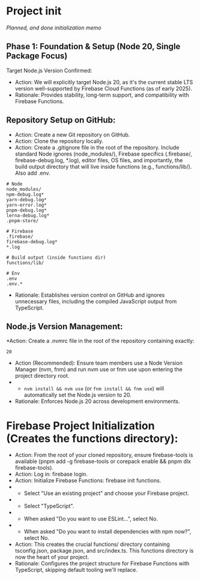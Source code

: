 # Project init

*Planned, and done initialization memo*

## Phase 1: Foundation & Setup (Node 20, Single Package Focus)

Target Node.js Version Confirmed:
* Action: We will explicitly target Node.js 20, as it's the current stable LTS version well-supported by Firebase Cloud Functions (as of early 2025).
* Rationale: Provides stability, long-term support, and compatibility with Firebase Functions.

## Repository Setup on GitHub:

* Action: Create a new Git repository on GitHub.
* Action: Clone the repository locally.
* Action: Create a .gitignore file in the root of the repository. Include standard Node ignores (node_modules/), Firebase specifics (.firebase/, firebase-debug.log, *.log), editor files, OS files, and importantly, the build output directory that will live inside functions (e.g., functions/lib/). Also add .env.
```env
# Node
node_modules/
npm-debug.log*
yarn-debug.log*
yarn-error.log*
pnpm-debug.log*
lerna-debug.log*
.pnpm-store/

# Firebase
.firebase/
firebase-debug.log*
*.log

# Build output (inside functions dir)
functions/lib/

# Env
.env
.env.*

```
* Rationale: Establishes version control on GitHub and ignores unnecessary files, including the compiled JavaScript output from TypeScript.

##  Node.js Version Management:

*Action: Create a .nvmrc file in the root of the repository containing exactly:
```
20
```
* Action (Recommended): Ensure team members use a Node Version Manager (nvm, fnm) and run nvm use or fnm use upon entering the project directory root.
* * `nvm install && nvm use` (or `fnm install && fnm use`) will automatically set the Node.js version to 20.
* Rationale: Enforces Node.js 20 across development environments.

# Firebase Project Initialization (Creates the functions directory):

* Action: From the root of your cloned repository, ensure firebase-tools is available (pnpm add -g firebase-tools or corepack enable && pnpm dlx firebase-tools).
* Action: Log in: firebase login.
* Action: Initialize Firebase Functions: firebase init functions.
* * Select "Use an existing project" and choose your Firebase project.
* * Select "TypeScript".
* * When asked "Do you want to use ESLint...", select No.
* * When asked "Do you want to install dependencies with npm now?", select No.
* Action: This creates the crucial functions/ directory containing tsconfig.json, package.json, and src/index.ts. This functions directory is now the heart of your project.
* Rationale: Configures the project structure for Firebase Functions with TypeScript, skipping default tooling we'll replace.
